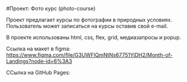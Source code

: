 #Проект: Фото курс (photo-course)

Проект предлагает курсы по фотографии в природных условиях. Пользователь может записаться на курсы оставив свой e-mail.

В проекте использованы html, css, flex, grid, медиазапросы и popup.

Ссылка на макет в figma: https://www.figma.com/file/G3UWFlQmNtNs67751YiDH2/Month-of-Landings?node-id=6%3A3

ССылка на GitHub Pages: 
